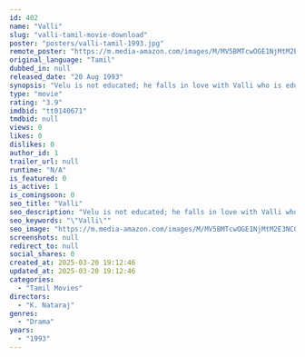 ```yaml
---
id: 402
name: "Valli"
slug: "valli-tamil-movie-download"
poster: "posters/valli-tamil-1993.jpg"
remote_poster: "https://m.media-amazon.com/images/M/MV5BMTcwOGE1NjMtM2E3NC00MWIwLWJhMmEtYTBlMGM3YmUwY2Q1XkEyXkFqcGdeQXVyOTk3NTc2MzE@._V1_SX300.jpg"
original_language: "Tamil"
dubbed_in: null
released_date: "20 Aug 1993"
synopsis: "Velu is not educated; he falls in love with Valli who is educated. She does not love him and falls for Saker-a boy who comes from the city. He uses her then leaves. Will Valli accept Velu's love now?"
type: "movie"
rating: "3.9"
imdbid: "tt0140671"
tmdbid: null
views: 0
likes: 0
dislikes: 0
author_id: 1
trailer_url: null
runtime: "N/A"
is_featured: 0
is_active: 1
is_comingsoon: 0
seo_title: "Valli"
seo_description: "Velu is not educated; he falls in love with Valli who is educated. She does not love him and falls for Saker-a boy who comes from the city. He uses her then leaves. Will Valli accept Velu's love now?"
seo_keywords: "\"Valli\""
seo_image: "https://m.media-amazon.com/images/M/MV5BMTcwOGE1NjMtM2E3NC00MWIwLWJhMmEtYTBlMGM3YmUwY2Q1XkEyXkFqcGdeQXVyOTk3NTc2MzE@._V1_SX300.jpg"
screenshots: null
redirect_to: null
social_shares: 0
created_at: 2025-03-20 19:12:46
updated_at: 2025-03-20 19:12:46
categories:
  - "Tamil Movies"
directors:
  - "K. Nataraj"
genres:
  - "Drama"
years:
  - "1993"
---
```

